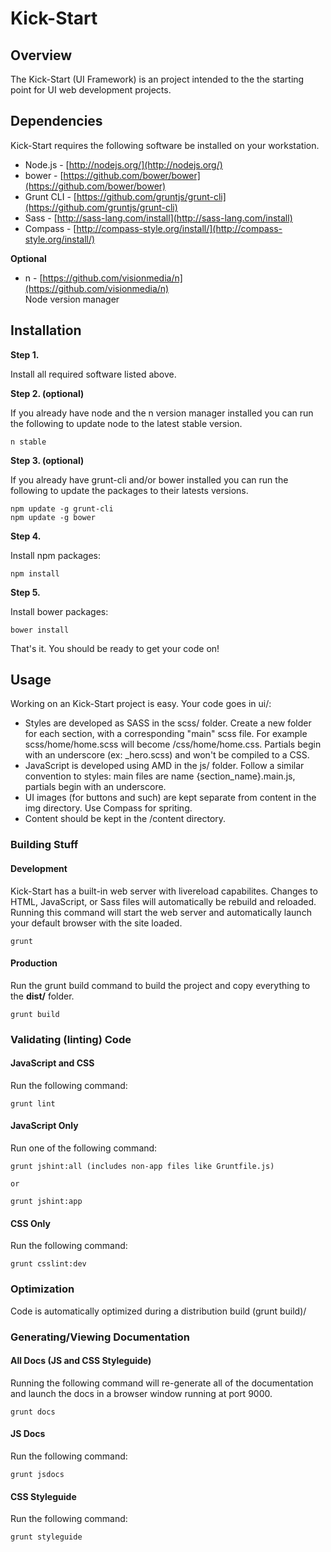 # Kick-Start

## Overview

The Kick-Start (UI Framework) is an project intended to the the starting point for UI web development projects.

## Dependencies

Kick-Start requires the following software be installed on your workstation.

* Node.js - [http://nodejs.org/](http://nodejs.org/)
* bower - [https://github.com/bower/bower](https://github.com/bower/bower)
* Grunt CLI - [https://github.com/gruntjs/grunt-cli](https://github.com/gruntjs/grunt-cli)
* Sass - [http://sass-lang.com/install](http://sass-lang.com/install)
* Compass - [http://compass-style.org/install/](http://compass-style.org/install/)

**Optional**

* n - [https://github.com/visionmedia/n](https://github.com/visionmedia/n)  
	Node version manager

## Installation

**Step 1.**

Install all required software listed above.


**Step 2. (optional)**

If you already have node and the n version manager installed you can run the following to update node to the latest stable version.

	n stable

**Step 3. (optional)**

If you already have grunt-cli and/or bower installed you can run the following to update the packages to their latests versions.

	npm update -g grunt-cli
	npm update -g bower

**Step 4.**

Install npm packages:

	npm install

**Step 5.**

Install bower packages:

	bower install

That's it. You should be ready to get your code on!

## Usage

Working on an Kick-Start project is easy. Your code goes in ui/:

* Styles are developed as SASS in the scss/ folder. Create a new folder for each section, with a corresponding "main" scss file. For example scss/home/home.scss will become /css/home/home.css. Partials begin with an underscore (ex: _hero.scss) and won't be compiled to a CSS.
* JavaScript is developed using AMD in the js/ folder. Follow a similar convention to styles: main files are name {section_name}.main.js, partials begin with an underscore.
* UI images (for buttons and such) are kept separate from content in the img directory. Use Compass for spriting.
* Content should be kept in the /content directory.

### Building Stuff

#### Development

Kick-Start has a built-in web server with livereload capabilites. Changes to HTML, JavaScript, or Sass files will automatically be rebuild and reloaded. Running this command will start the web server and automatically launch your default browser with the site loaded.

	grunt

#### Production

Run the grunt build command to build the project and copy everything to the **dist/** folder.

	grunt build

### Validating (linting) Code

#### JavaScript and CSS

Run the following command:

	grunt lint

#### JavaScript Only

Run one of the following command:

	grunt jshint:all (includes non-app files like Gruntfile.js)

	or

	grunt jshint:app

#### CSS Only

Run the following command:

	grunt csslint:dev

### Optimization

Code is automatically optimized during a distribution build (grunt build)/

### Generating/Viewing Documentation


#### All Docs (JS and CSS Styleguide)

Running the following command will re-generate all of the documentation and launch the docs in a browser window running at port 9000.

	grunt docs

#### JS Docs

Run the following command:

	grunt jsdocs

#### CSS Styleguide

Run the following command:

	grunt styleguide
